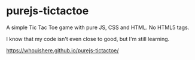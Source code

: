 # purejs-tictactoe
A simple Tic Tac Toe game with pure JS, CSS and HTML. No HTML5 tags.

I know that my code isn't even close to good, but I'm still learning.

https://whouishere.github.io/purejs-tictactoe/
